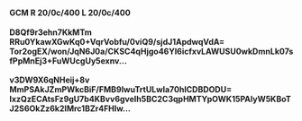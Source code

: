 #### GCM R 20/0c/400 L 20/0c/400
**D8Qf9r3ehn7KkMTm**<br/>**RRu0YkawXGwKq0+VqrVobfu/0viQ9/sjdJ1ApdwqVdA=**<br/>**Tor2ogEX/won/JqN6J0a/CKSC4qHjgo46YI6icfxvLAWUSU0wkDmnLk07sfPpMnEj3+FuWUcgUy5exnv...**<br/><br/>
**v3DW9X6qNHeij+8v**<br/>**MmPSAkJZmPWkcBiF/FMB9IwuTrtULwla70hlCDBDODU=**<br/>**IxzQzECAtsFz9gU7b4KBvv6gveIh5BC2C3qpHMTYpOWK15PAlyW5KBoTJ2S6OkZz6k2IMrc1BZr4FHIw...**